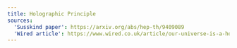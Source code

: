 ```yaml
---
title: Holographic Principle
sources:
  'Susskind paper': https://arxiv.org/abs/hep-th/9409089
  'Wired article': https://www.wired.co.uk/article/our-universe-is-a-hologram
---
```


